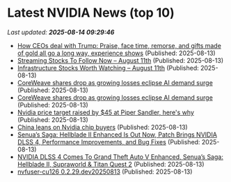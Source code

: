 # Latest NVIDIA News (top 10)
_Last updated: **2025-08-14 09:29:46**_

- [How CEOs deal with Trump: Praise, face time, remorse, and gifts made of gold all go a long way, experience shows](https://fortune.com/2025/08/13/how-ceos-deal-with-trump-praise-face-time-remorse-and-gifts-made-of-gold-all-go-a-long-way-experience-shows/) (Published: 2025-08-13)
- [Streaming Stocks To Follow Now – August 11th](https://www.etfdailynews.com/2025/08/13/streaming-stocks-to-follow-now-august-11th/) (Published: 2025-08-13)
- [Infrastructure Stocks Worth Watching – August 11th](https://www.etfdailynews.com/2025/08/13/infrastructure-stocks-worth-watching-august-11th/) (Published: 2025-08-13)
- [CoreWeave shares drop as growing losses eclipse AI demand surge](https://finance.yahoo.com/news/coreweave-shares-drop-growing-losses-090610977.html) (Published: 2025-08-13)
- [CoreWeave shares drop as growing losses eclipse AI demand surge](https://www.channelnewsasia.com/business/coreweave-shares-drop-growing-losses-eclipse-ai-demand-surge-5292441) (Published: 2025-08-13)
- [Nvidia price target raised by $45 at Piper Sandler, here's why](https://thefly.com/permalinks/entry.php/id4182237/NVDA-Nvidia-price-target-raised-by--at-Piper-Sandler-heres-why) (Published: 2025-08-13)
- [China leans on Nvidia chip buyers](https://www.madshrimps.be/news/china-leans-on-nvidia-chip-buyers/) (Published: 2025-08-13)
- [Senua’s Saga: Hellblade II Enhanced Is Out Now, Patch Brings NVIDIA DLSS 4, Performance Improvements, and Bug Fixes](https://www.madshrimps.be/news/senuas-saga-hellblade-ii-enhanced-is-out-now-patch-brings-nvidia-dlss-4-performance-improvements-and-bug-fixes/) (Published: 2025-08-13)
- [NVIDIA DLSS 4 Comes To Grand Theft Auto V Enhanced, Senua’s Saga: Hellblade II, Supraworld & Titan Quest 2](https://www.madshrimps.be/news/nvidia-dlss-4-comes-to-grand-theft-auto-v-enhanced-senuas-saga-hellblade-ii-supraworld-titan-quest-2/) (Published: 2025-08-13)
- [nvfuser-cu126 0.2.29.dev20250813](https://pypi.org/project/nvfuser-cu126/0.2.29.dev20250813/) (Published: 2025-08-13)
